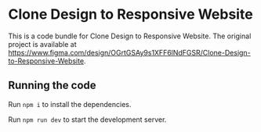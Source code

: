 
  # Clone Design to Responsive Website

  This is a code bundle for Clone Design to Responsive Website. The original project is available at https://www.figma.com/design/OGrtGSAy9s1XFF6lNdFGSR/Clone-Design-to-Responsive-Website.

  ## Running the code

  Run `npm i` to install the dependencies.

  Run `npm run dev` to start the development server.
  